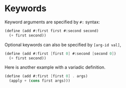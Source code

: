 # Keywords

Keyword arguments are specified by `#:` syntax:

```scheme
(define (add #:first first #:second second)
  (+ first second))
```

Optional keywords can also be specified by `[arg-id val]`,

```scheme
(define (add #:first [first 0] #:second [second 0])
  (+ first second))
```

Here is another example with a variadic definition.

```scheme
(define (add #:first [first 0] . args)
  (apply + (cons first args)))
```

